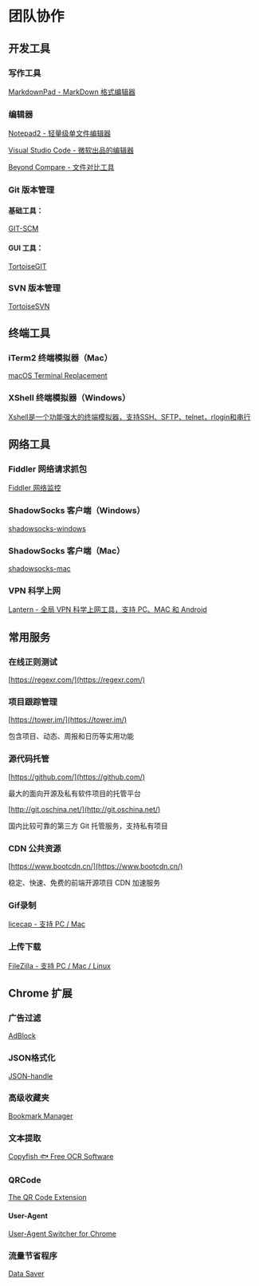 # 团队协作

## 开发工具

### 写作工具

[MarkdownPad - MarkDown 格式编辑器](http://markdownpad.com/)

### 编辑器

[Notepad2 - 轻量级单文件编辑器](http://www.flos-freeware.ch/notepad2.html)

[Visual Studio Code - 微软出品的编辑器](https://code.visualstudio.com/)

[Beyond Compare - 文件对比工具](http://www.scootersoftware.com/download.php)

### Git 版本管理

#### 基础工具：
[GIT-SCM](https://git-scm.com/downloads)

#### GUI 工具：
[TortoiseGIT](https://tortoisegit.org/download/)

### SVN 版本管理

[TortoiseSVN](https://tortoisesvn.net/downloads.zh.html)

## 终端工具

### iTerm2 终端模拟器（Mac）

[macOS Terminal Replacement](https://www.iterm2.com/)

### XShell 终端模拟器（Windows）

[Xshell是一个功能强大的终端模拟器，支持SSH、SFTP、telnet，rlogin和串行](https://pc.qq.com/detail/4/detail_2644.html)

## 网络工具

### Fiddler 网络请求抓包

[Fiddler 网络监控](https://www.telerik.com/download/fiddler)

### ShadowSocks 客户端（Windows）

[shadowsocks-windows](https://github.com/shadowsocks/shadowsocks-windows/releases)

### ShadowSocks 客户端（Mac）

[shadowsocks-mac](https://github.com/shadowsocks/ShadowsocksX-NG/releases)

### VPN 科学上网

[Lantern - 全局 VPN 科学上网工具，支持 PC、MAC 和 Android](https://www.getlantern.org/)

## 常用服务

### 在线正则测试
[https://regexr.com/](https://regexr.com/)

### 项目跟踪管理

[https://tower.im/](https://tower.im/)

包含项目、动态、周报和日历等实用功能

### 源代码托管

[https://github.com/](https://github.com/)

最大的面向开源及私有软件项目的托管平台

[http://git.oschina.net/](http://git.oschina.net/)

国内比较可靠的第三方 Git 托管服务，支持私有项目

### CDN 公共资源

[https://www.bootcdn.cn/](https://www.bootcdn.cn/)

稳定、快速、免费的前端开源项目 CDN 加速服务

### Gif录制

[licecap - 支持 PC / Mac](http://www.cockos.com/licecap/)

### 上传下载

[FileZilla - 支持 PC / Mac / Linux](https://filezilla-project.org/download.php?show_all=1)

## Chrome 扩展

### 广告过滤

[AdBlock](https://chrome.google.com/webstore/detail/adblock/gighmmpiobklfepjocnamgkkbiglidom)

### JSON格式化

[JSON-handle](https://chrome.google.com/webstore/detail/json-handle/iahnhfdhidomcpggpaimmmahffihkfnj)

### 高级收藏夹

[Bookmark Manager](https://chrome.google.com/webstore/detail/bookmark-manager/gmlllbghnfkpflemihljekbapjopfjik)

### 文本提取

[Copyfish 🐟 Free OCR Software](https://chrome.google.com/webstore/detail/copyfish-🐟-free-ocr-soft/eenjdnjldapjajjofmldgmkjaienebbj)

### QRCode

[The QR Code Extension](https://chrome.google.com/webstore/detail/the-qr-code-extension/oijdcdmnjjgnnhgljmhkjlablaejfeeb)

#### User-Agent

[User-Agent Switcher for Chrome](https://chrome.google.com/webstore/detail/user-agent-switcher-for-c/djflhoibgkdhkhhcedjiklpkjnoahfmg)

### 流量节省程序

[Data Saver](https://chrome.google.com/webstore/detail/data-saver/pfmgfdlgomnbgkofeojodiodmgpgmkac)